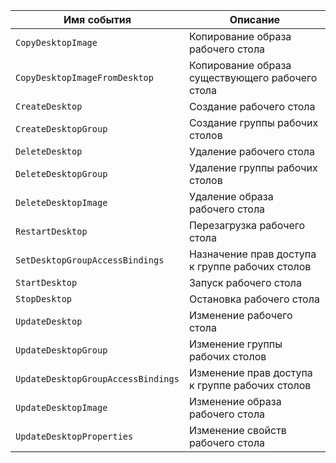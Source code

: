 Имя события | Описание
--- | ---
`CopyDesktopImage` | Копирование образа рабочего стола
`CopyDesktopImageFromDesktop` | Копирование образа существующего рабочего стола
`CreateDesktop` | Создание рабочего стола
`CreateDesktopGroup` | Создание группы рабочих столов
`DeleteDesktop` | Удаление рабочего стола
`DeleteDesktopGroup` | Удаление группы рабочих столов
`DeleteDesktopImage` | Удаление образа рабочего стола
`RestartDesktop` | Перезагрузка рабочего стола
`SetDesktopGroupAccessBindings` | Назначение прав доступа к группе рабочих столов
`StartDesktop` | Запуск рабочего стола
`StopDesktop` | Остановка рабочего стола
`UpdateDesktop` | Изменение рабочего стола
`UpdateDesktopGroup` | Изменение группы рабочих столов
`UpdateDesktopGroupAccessBindings` | Изменение прав доступа к группе рабочих столов
`UpdateDesktopImage` | Изменение образа рабочего стола
`UpdateDesktopProperties ` | Изменение свойств рабочего стола
